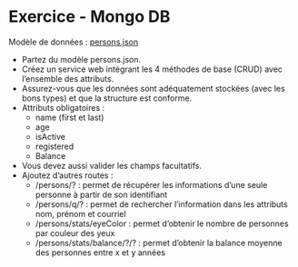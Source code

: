 # Exercice - Mongo DB  

Modèle de données : [persons.json](donnees/persons.json)  

- Partez du modèle persons.json.  
- Créez un service web intégrant les 4 méthodes de base (CRUD) avec l’ensemble des attributs.   
- Assurez-vous que les données sont adéquatement stockées (avec les bons types) et que la structure est conforme.   
- Attributs obligatoires :   
    - name (first et last)  
    - age  
    - isActive  
    - registered  
    - Balance  
- Vous devez aussi valider les champs facultatifs.   
- Ajoutez d’autres routes :  
    - /persons/? : permet de récupérer les informations d’une seule personne à partir de son identifiant  
    - /persons/q/? : permet de rechercher l’information dans les attributs nom, prénom et courriel  
    - /persons/stats/eyeColor : permet d’obtenir le nombre de personnes par couleur des yeux  
    - /persons/stats/balance/?/? : permet d’obtenir la balance moyenne des personnes entre x et y années   
 